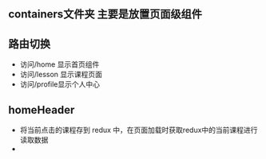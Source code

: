 ## containers文件夹 主要是放置页面级组件


## 路由切换
- 访问/home 显示首页组件
- 访问/lesson 显示课程页面
- 访问/profile显示个人中心


## homeHeader
- 将当前点击的课程存到 redux 中，在页面加载时获取redux中的当前课程进行读取数据
- 